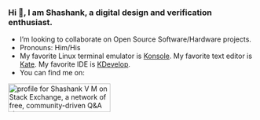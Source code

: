### Hi 👋, I am Shashank, a digital design and verification enthusiast.

<!--
**ShashankVM/ShashankVM** is a ✨ _special_ ✨ repository because its `README.md` (this file) appears on your GitHub profile.

Here are some ideas to get you started:

- 🔭 I’m currently working on

-->
- I’m looking to collaborate on Open Source Software/Hardware projects.
- Pronouns: Him/His 
- My favorite Linux terminal emulator is [Konsole](https://konsole.kde.org/). My favorite text editor is [Kate](https://kate-editor.org/). My favorite IDE is [KDevelop](https://www.kdevelop.org/).
- You can find me on: 

<a href="https://stackexchange.com/users/17017739/shashank-v-m"><img src="https://stackexchange.com/users/flair/17017739.png" width="208" height="58" alt="profile for Shashank V M on Stack Exchange, a network of free, community-driven Q&amp;A sites" title="profile for Shashank V M on Stack Exchange, a network of free, community-driven Q&amp;A sites" /></a>




